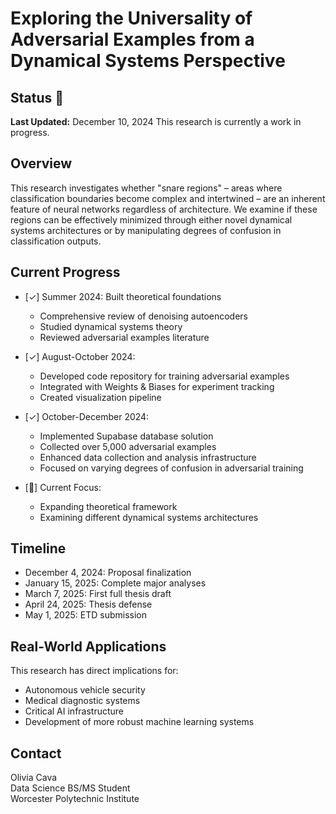 # Exploring the Universality of Adversarial Examples from a Dynamical Systems Perspective

## Status 🚧
**Last Updated:** December 10, 2024
This research is currently a work in progress.

## Overview
This research investigates whether "snare regions" – areas where classification boundaries become complex and intertwined – are an inherent feature of neural networks regardless of architecture. We examine if these regions can be effectively minimized through either novel dynamical systems architectures or by manipulating degrees of confusion in classification outputs.

## Current Progress
- [✓] Summer 2024: Built theoretical foundations
  - Comprehensive review of denoising autoencoders
  - Studied dynamical systems theory
  - Reviewed adversarial examples literature

- [✓] August-October 2024:
  - Developed code repository for training adversarial examples
  - Integrated with Weights & Biases for experiment tracking
  - Created visualization pipeline

- [✓] October-December 2024:
  - Implemented Supabase database solution
  - Collected over 5,000 adversarial examples
  - Enhanced data collection and analysis infrastructure
  - Focused on varying degrees of confusion in adversarial training

- [🚧] Current Focus:
  - Expanding theoretical framework
  - Examining different dynamical systems architectures

## Timeline
- December 4, 2024: Proposal finalization
- January 15, 2025: Complete major analyses
- March 7, 2025: First full thesis draft
- April 24, 2025: Thesis defense
- May 1, 2025: ETD submission

## Real-World Applications
This research has direct implications for:
- Autonomous vehicle security
- Medical diagnostic systems
- Critical AI infrastructure
- Development of more robust machine learning systems

## Contact
Olivia Cava  
Data Science BS/MS Student  
Worcester Polytechnic Institute
